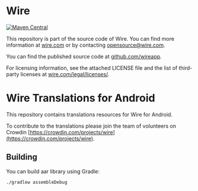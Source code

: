 # Wire

[![Maven Central](https://maven-badges.herokuapp.com/maven-central/com.wire/wiretranslations/badge.svg)](https://maven-badges.herokuapp.com/maven-central/com.wire/wiretranslations)

This repository is part of the source code of Wire. You can find more information at [wire.com](https://wire.com) or by contacting opensource@wire.com.

You can find the published source code at [github.com/wireapp](https://github.com/wireapp). 

For licensing information, see the attached LICENSE file and the list of third-party licenses at [wire.com/legal/licenses/](https://wire.com/legal/licenses/).

# Wire Translations for Android

This repository contains translations resources for Wire for Android.
 
To contribute to the translations please join the team of volunteers on Crowdin [https://crowdin.com/projects/wire](https://crowdin.com/projects/wire).

## Building

You can build aar library using Gradle:

```
./gradlew assembleDebug
```
 

